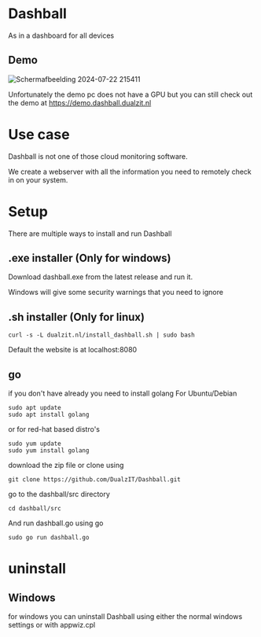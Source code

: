 # Dashball
As in a dashboard for all devices


## Demo
![Schermafbeelding 2024-07-22 215411](https://github.com/user-attachments/assets/958eedbb-d51a-4560-a859-19af5cc130bc)

Unfortunately the demo pc does not have a GPU but you can still check out the demo at https://demo.dashball.dualzit.nl

# Use case
Dashball is not one of those cloud monitoring software. 

We create a webserver with all the information you need to remotely check in on your system.

# Setup

There are multiple ways to install and run Dashball
## .exe installer (Only for windows) 
Download dashball.exe from the latest release and run it.

Windows will give some security warnings that you need to ignore

## .sh installer (Only for linux) 

```
curl -s -L dualzit.nl/install_dashball.sh | sudo bash
```
Default the website is at localhost:8080

## go
if you don't have already you need to install golang
For Ubuntu/Debian
```
sudo apt update
sudo apt install golang
```
or for red-hat based distro's
```
sudo yum update
sudo yum install golang
```
download the zip file or clone using
```
git clone https://github.com/DualzIT/Dashball.git
```
go to the dashball/src directory
```
cd dashball/src
```
And run dashball.go using go
```
sudo go run dashball.go
```

# uninstall
## Windows
for windows you can uninstall Dashball using either the normal windows settings or with appwiz.cpl



